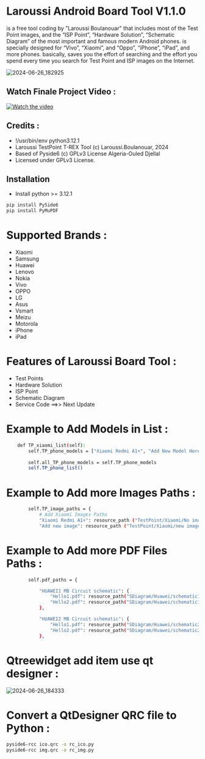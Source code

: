 # Laroussi Android Board Tool V1.1.0
is a free tool coding by "Laroussi Boulanouar" that includes most of the Test Point images, and the “ISP Point”, “Hardware Solution”, “Schematic Diagram” of the most important and famous modern Android phones. 
is specially designed for “Vivo”, “Xiaomi”, and “Oppo”, “iPhone”, “iPad”, and more phones. 
basically, saves you the effort of searching and the effort you spend every time you search for Test Point and ISP images on the Internet.

![2024-06-26_182925](https://github.com/devloperltd/Laroussi-Android-Board-TP-ISP-Schematic/assets/94921918/a110db30-b51f-452f-9fbe-669de1090969)


## Watch Finale Project Video :

[![Watch the video](images/video_thumbnail.png)](https://fb.watch/sVHNr3aEI8/)

## Credits :
- !/usr/bin/env python3.12.1
- Laroussi TestPoint T-REX Tool (c) Laroussi.Boulanouar, 2024
- Based of Pyside6 (c) GPLv3 License Algeria-Ouled Djellal
- Licensed under GPLv3 License.

## Installation

- Install python >= 3.12.1

```sh
pip install PySide6
pip install PyMuPDF
```
# Supported Brands :
- Xiaomi
- Samsung
- Huawei
- Lenovo
- Nokia
- Vivo
- OPPO
- LG
- Asus
- Vsmart
- Meizu
- Motorola
- iPhone
- iPad

# Features of Laroussi Board Tool :
- Test Points
- Hardware Solution
- ISP Point
- Schematic Diagram
- Service Code ==>> Next Update

# Example to Add Models in List :

```sh
    def TP_xiaomi_list(self):
        self.TP_phone_models = ["Xiaomi Redmi A1+", "Add New Model Here"]
        
        self.all_TP_phone_models = self.TP_phone_models
        self.TP_phone_list()
```
# Example to Add more Images Paths :

```sh
        self.TP_image_paths = {
            # Add Xiaomi Images Paths
            "Xiaomi Redmi A1+": resource_path ("TestPoint/Xiaomi/No image.png"),
            "Add new image": resource_path ("TestPoint/Xiaomi/new image.png"),
```

# Example to Add more PDF Files Paths :

```sh
        self.pdf_paths = {

            "HUAWEI1 MB Circuit schematic": {
                "Hello1.pdf": resource_path("SDiagram/Huawei/schematic1/Hello1.pdf"),
                "Hello2.pdf": resource_path("SDiagram/Huawei/schematic1/Hello2.pdf"),
            },

            "HUAWEI2 MB Circuit schematic": {
                "Hello1.pdf": resource_path("SDiagram/Huawei/schematic2/Hello1.pdf"),
                "Hello2.pdf": resource_path("SDiagram/Huawei/schematic2/Hello2.pdf"),
            },
```

# Qtreewidget add item use qt designer :

![2024-06-26_184333](https://github.com/devloperltd/Laroussi-Android-Board-TP-ISP-Schematic/assets/94921918/f4564ca1-2e77-4b05-b386-29db018fa636)

# Convert a QtDesigner QRC file to Python :

```sh
pyside6-rcc ico.qrc -o rc_ico.py
pyside6-rcc img.qrc -o rc_img.py
```
